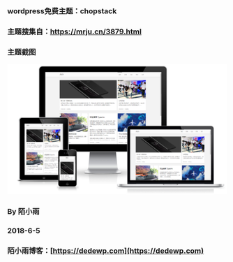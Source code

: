 ### wordpress免费主题：chopstack

### 主题搜集自：https://mrju.cn/3879.html

### 主题截图


![](./chopstack.png)


### By 陌小雨

### 2018-6-5

### 陌小雨博客：[https://dedewp.com](https://dedewp.com)


